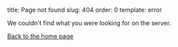 title: Page not found
slug: 404
order: 0
template: error

We couldn't find what you were looking for on the server.

<a href="/">
    <i class="fa fa-fw fa-arrow-left"></i>
    Back to the home page
</a>

